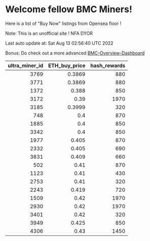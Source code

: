 # Welcome fellow BMC Miners!
Here is a list of "Buy Now" listings from Opensea floor !

Note: This is an unofficial site ! NFA DYOR

Last auto update at: Sat Aug 13 02:56:40 UTC 2022

Bonus: Do check out a more advanced [BMC-Overview-Dashboard](https://dune.com/defifunk/BMC-Overview-Dashboard)


|   ultra_miner_id |   ETH_buy_price |   hash_rewards |
|-----------------:|----------------:|---------------:|
|             3769 |          0.3869 |            880 |
|             3771 |          0.3869 |            880 |
|             1372 |          0.388  |            850 |
|             3172 |          0.39   |           1970 |
|             3185 |          0.3999 |            320 |
|              748 |          0.4    |            870 |
|             1885 |          0.4    |            850 |
|             3342 |          0.4    |            850 |
|             1977 |          0.405  |            870 |
|             2332 |          0.405  |            690 |
|             3831 |          0.409  |            660 |
|              502 |          0.41   |            870 |
|             1123 |          0.41   |            430 |
|             2753 |          0.41   |            320 |
|             2243 |          0.419  |            720 |
|             1509 |          0.42   |           1970 |
|             2930 |          0.42   |           1970 |
|             3401 |          0.42   |            320 |
|             3949 |          0.425  |            850 |
|             4306 |          0.43   |           1450 |